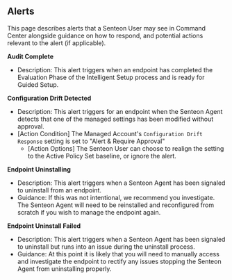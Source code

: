 ## Alerts
This page describes alerts that a Senteon User may see in Command Center alongside guidance on how to respond, and potential actions relevant to the alert (if applicable).

**Audit Complete**
* Description: This alert triggers when an endpoint has completed the Evaluation Phase of the Intelligent Setup process and is ready for Guided Setup.

**Configuration Drift Detected**
* Description: This alert triggers for an endpoint when the Senteon Agent detects that one of the managed settings has been modified without approval.
* [Action Condition] The Managed Account's `Configuration Drift Response` setting is set to "Alert & Require Approval"
  * [Action Options] The Senteon User can choose to realign the setting to the Active Policy Set baseline, or ignore the alert.
 
**Endpoint Uninstalling**
* Description: This alert triggers when a Senteon Agent has been signaled to uninstall from an endpoint. 
* Guidance: If this was not intentional, we recommend you investigate. The Senteon Agent will need to be reinstalled and reconfigured from scratch if you wish to manage the endpoint again.

**Endpoint Uninstall Failed**
* Description: This alert triggers when a Senteon Agent has been signaled to uninstall but runs into an issue during the uninstall process. 
* Guidance: At this point it is likely that you will need to manually access and investigate the endpoint to rectify any issues stopping the Senteon Agent from uninstalling properly.  
